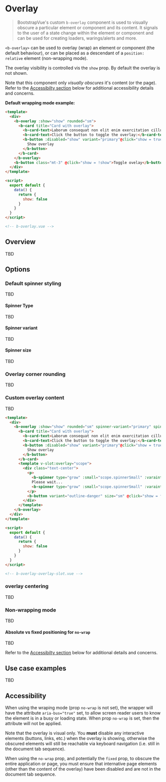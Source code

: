 # Overlay

> BootstrapVue's custom `b-overlay` component is used to visually obscure a particular element or
> component and its content. It signals to the user of a state change within the element or
> component and can be used for creating loaders, warings/alerts and more.

`<b-overlay>` can be used to overlay (wrap) an element or component (the default behaviour),
or can be placed as a descendant of a `position: relative` element (non-wrapping mode).

The overlay visibility is controlled vis the `show` prop. By default the overlay is not shown.

Note that this component only _visually obscures_ it's content (or the page). Refer to the
[Accessibilty section](#accessibility) below for additional accessibility details and concerns.

**Default wrapping mode example:**

```html
<template>
  <div>
    <b-overlay :show="show" rounded="sm">
      <b-card title="Card with overlay">
        <b-card-text>Laborum consequat non elit enim exercitation cillum.</b-card-text>
        <b-card-text>Click the button to toggle the overlay:</b-card-text>
        <b-button :disabled="show" variant="primary"@click="show = true">
          Show overlay
        </b-button>
      </b-card>
    </b-overlay>
    <b-button class="mt-3" @click="show = !show">Toggle ovelay</b-button>
  </div>
</template>

<script>
  export default {
    data() {
      return {
        show: false
      }
    }
  }
</script>

<!-- b-overlay.vue -->
```

## Overview

TBD

## Options

### Default spinner styling

TBD

#### Spinner Type

TBD

#### Spinner variant

TBD

#### Spinner size

TBD

### Overlay corner rounding

TBD

### Custom overlay content

TBD

```html
<template>
  <div>
    <b-overlay :show="show" rounded="sm" spinner-variant="primary" spinner-small>
      <b-card title="Card with overlay">
        <b-card-text>Laborum consequat non elit enim exercitation cillum.</b-card-text>
        <b-card-text>Click the button to toggle the overlay:</b-card-text>
        <b-button :disabled="show" variant="primary"@click="show = true">
          Show overlay
        </b-button>
      </b-card>
      <template v-slot:overlay="scope">
        <div class="text-center">
          <p>
            <b-spinner type="grow" :small="scope.spinnerSmall" :varaint="scope.spinnerVariant"></b-spinner>
            Please wait...
            <b-spinner type="grow" :small="scope.spinnerSmall" :varaint="scope.spinnerVariant"></b-spinner>
          </p>
          <b-button variant="outline-danger" size="sm" @click="show = false">Cencel</b-button>
        </div>
      </template>
    </b-overlay>
  </div>
</template>

<script>
  export default {
    data() {
      return {
        show: false
      }
    }
  }
</script>

<!-- b-overlay-overlay-slot.vue -->
```

### overlay centering

TBD

### Non-wrapping mode

TBD

#### Absolute vs fixed positioning for `no-wrap`

TBD

Refer to the [Accessibilty section](#accessibility) below for additional details and concerns.

## Use case examples

TBD

## Accessibility

When using the wraping mode (prop `no-wrap` is not set), the wrapper will have the attribute
`aria-bus="true"` set, to allow screen reader users to know the element is in a busy or loading
state. When prop `no-wrap` is set, then the attribute will not be applied.

Note that the overlay is visual only. You **must** disable any interactive elements (buttons, links,
etc.) when the overlay is showing, otherwise the obscured elements will still be reachable via
keyboard navigation (i.e. still in the document tab sequence).

When using the `no-wrap` prop, and potentially the `fixed` prop, to obscure the entire application or
page, you must ensure that internative page elements (other than the content of the overlay) have been
disabled and are not in the document tab sequence.
